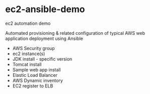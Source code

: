 # ec2-ansible-demo
ec2 automation demo 

Automated provisioning & related configuration of typical AWS web application deployment using Ansible

- AWS Security group
- ec2 instance(s)
- JDK install - specific version
- Tomcat install
- Sample web app install
- Elastic Load Balancer
- AWS Dynamic inventory
- EC2 register to ELB
